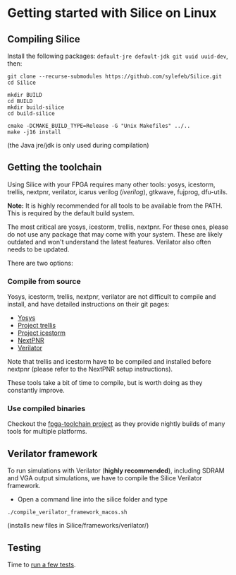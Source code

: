 # Getting started with Silice on Linux

## Compiling Silice

Install the following packages: `default-jre default-jdk git uuid uuid-dev`, then:

```
git clone --recurse-submodules https://github.com/sylefeb/Silice.git
cd Silice

mkdir BUILD
cd BUILD
mkdir build-silice
cd build-silice

cmake -DCMAKE_BUILD_TYPE=Release -G "Unix Makefiles" ../..
make -j16 install
```

(the Java jre/jdk is only used during compilation)

## Getting the toolchain

Using Silice with your FPGA requires many other tools: yosys, icestorm, trellis, nextpnr, verilator, icarus verilog (*iverilog*), gtkwave, fujprog, dfu-utils.

**Note:** It is highly recommended for all tools to be available from the PATH. This is required by the default build system.

The most critical are yosys, icestorm, trellis, nextpnr. For these ones, please do not use any package that
may come with your system. These are likely outdated and won't understand the latest features. Verilator also often needs to be updated.

There are two options:

### Compile from source

Yosys, icestorm, trellis, nextpnr, verilator are not difficult to compile and install, and have detailed instructions on their git pages:
- [Yosys](https://github.com/YosysHQ/yosys)
- [Project trellis](https://github.com/YosysHQ/prjtrellis)
- [Project icestorm](https://github.com/YosysHQ/icestorm)
- [NextPNR](https://github.com/YosysHQ/nextpnr)
- [Verilator](https://github.com/verilator/verilator)

Note that trellis and icestorm have to be compiled and installed before nextpnr (please refer to the NextPNR setup instructions). 

These tools take a bit of time to compile, but is worth doing as they constantly improve.

### Use compiled binaries

Checkout the [fpga-toolchain project](https://github.com/open-tool-forge/fpga-toolchain) as they provide nightly builds of many tools for multiple platforms. 

## Verilator framework

To run simulations with Verilator (**highly recommended**), including SDRAM and VGA output simulations, we have to compile the Silice Verilator framework.

- Open a command line into the silice folder and type
```
./compile_verilator_framework_macos.sh
```

(installs new files in Silice/frameworks/verilator/)

## Testing

Time to [run a few tests](GetStarted.md#testing).
